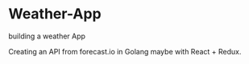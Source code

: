 # Weather-App
building a weather App

Creating an API from forecast.io in Golang maybe with React + Redux.
